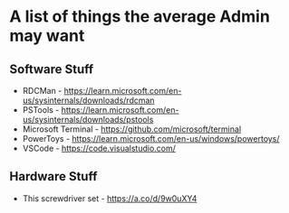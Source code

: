 # A list of things the average Admin may want

## Software Stuff

- RDCMan - https://learn.microsoft.com/en-us/sysinternals/downloads/rdcman
- PSTools - https://learn.microsoft.com/en-us/sysinternals/downloads/pstools
- Microsoft Terminal - https://github.com/microsoft/terminal
- PowerToys - https://learn.microsoft.com/en-us/windows/powertoys/
- VSCode - https://code.visualstudio.com/


## Hardware Stuff

- This screwdriver set - https://a.co/d/9w0uXY4